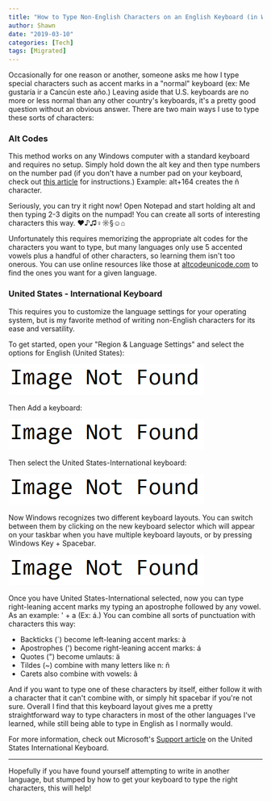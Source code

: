```yaml
---
title: "How to Type Non-English Characters on an English Keyboard (in Windows)"
author: Shawn
date: "2019-03-10"
categories: [Tech]
tags: [Migrated]
---
```


Occasionally for one reason or another, someone asks me how I type special characters such as accent marks in a "normal" keyboard (ex: Me gustaría ir a Cancún este año.) Leaving aside that U.S. keyboards are no more or less normal than any other country's keyboards, it's a pretty good question without an obvious answer. There are two main ways I use to type these sorts of characters:

### Alt Codes

This method works on any Windows computer with a standard keyboard and requires no setup. Simply hold down the alt key and then type numbers on the number pad (if you don't have a number pad on your keyboard, check out [this article](https://altcodeunicode.com/how-to-use-alt-codes/) for instructions.) Example: alt+164 creates the ñ character.

Seriously, you can try it right now! Open Notepad and start holding alt and then typing 2-3 digits on the numpad! You can create all sorts of interesting characters this way. ♥♪♫♀☼§☺⌂

Unfortunately this requires memorizing the appropriate alt codes for the characters you want to type, but many languages only use 5 accented vowels plus a handful of other characters, so learning them isn't too onerous. You can use online resources like those at [altcodeunicode.com](https://altcodeunicode.com/alt-codes-for-latin-letters-with-accents-or-diacritical-marks-used-in-foreign-languages/) to find the ones you want for a given language.

### United States - International Keyboard

This requires you to customize the language settings for your operating system, but is my favorite method of writing non-English characters for its ease and versatility.

To get started, open your "Region & Language Settings" and select the options for English (United States):

![ApplicationFrameHost_2019-03-10_16-50-51.jpg](/assets/img/posts/image-not-found.png)

Then Add a keyboard:

![ApplicationFrameHost_2019-03-10_16-52-24.jpg](/assets/img/posts/image-not-found.png)

Then select the United States-International keyboard:

![ApplicationFrameHost_2019-03-10_16-53-06.jpg](/assets/img/posts/image-not-found.png)

Now Windows recognizes two different keyboard layouts. You can switch between them by clicking on the new keyboard selector which will appear on your taskbar when you have multiple keyboard layouts, or by pressing Windows Key + Spacebar.

![2019-03-10_16-54-12.jpg](/assets/img/posts/image-not-found.png)

Once you have United States-International selected, now you can type right-leaning accent marks my typing an apostrophe followed by any vowel. As an example: ' + a (Ex: á.) You can combine all sorts of punctuation with characters this way:

- Backticks (\`) become left-leaning accent marks: à
- Apostrophes (') become right-leaning accent marks: á
- Quotes (") become umlauts: ä
- Tildes (~) combine with many letters like n: ñ
- Carets also combine with vowels: â

And if you want to type one of these characters by itself, either follow it with a character that it can't combine with, or simply hit spacebar if you're not sure. Overall I find that this keyboard layout gives me a pretty straightforward way to type characters in most of the other languages I've learned, while still being able to type in English as I normally would.

For more information, check out Microsoft's [Support article](https://support.microsoft.com/en-us/help/306560/how-to-use-the-united-states-international-keyboard-layout-in-windows) on the United States International Keyboard.

* * *

Hopefully if you have found yourself attempting to write in another language, but stumped by how to get your keyboard to type the right characters, this will help!
